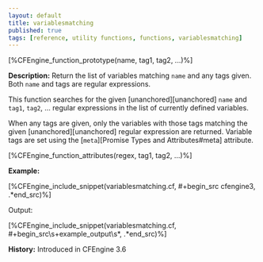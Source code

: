 ```yaml
---
layout: default
title: variablesmatching
published: true
tags: [reference, utility functions, functions, variablesmatching]
---
```


[%CFEngine_function_prototype(name, tag1, tag2, ...)%]

**Description:** Return the list of variables matching `name` and any tags
given. Both `name` and tags are regular expressions.

This function searches for the given [unanchored][unanchored] `name` and
`tag1`, `tag2`, ... regular expressions in the list of currently defined
variables. 

When any tags are given, only the variables with those tags matching the given
[unanchored][unanchored] regular expression are returned. Variable tags are set
using the [`meta`][Promise Types and Attributes#meta] attribute.

[%CFEngine_function_attributes(regex, tag1, tag2, ...)%]

**Example:**


[%CFEngine_include_snippet(variablesmatching.cf, #\+begin_src cfengine3, .*end_src)%]

Output:

[%CFEngine_include_snippet(variablesmatching.cf, #\+begin_src\s+example_output\s*, .*end_src)%]

**History:** Introduced in CFEngine 3.6
